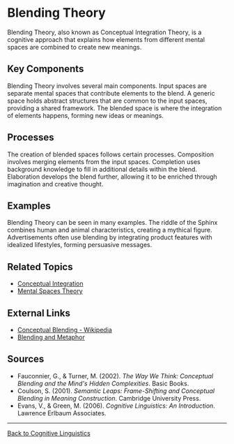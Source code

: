 # Blending Theory

Blending Theory, also known as Conceptual Integration Theory, is a cognitive approach that explains how elements from different mental spaces are combined to create new meanings.

## Key Components

Blending Theory involves several main components. Input spaces are separate mental spaces that contribute elements to the blend. A generic space holds abstract structures that are common to the input spaces, providing a shared framework. The blended space is where the integration of elements happens, forming new ideas or meanings.

## Processes

The creation of blended spaces follows certain processes. Composition involves merging elements from the input spaces. Completion uses background knowledge to fill in additional details within the blend. Elaboration develops the blend further, allowing it to be enriched through imagination and creative thought.

## Examples

Blending Theory can be seen in many examples. The riddle of the Sphinx combines human and animal characteristics, creating a mythical figure. Advertisements often use blending by integrating product features with idealized lifestyles, forming persuasive messages.

## Related Topics

- [Conceptual Integration](Conceptual-Integration.md)
- [Mental Spaces Theory](Mental-Spaces-Theory.md)

## External Links

- [Conceptual Blending - Wikipedia](https://en.wikipedia.org/wiki/Conceptual_blending)
- [Blending and Metaphor](https://www.academia.edu/37730340/Conceptual_Blending_and_Metaphor)

## Sources

- Fauconnier, G., & Turner, M. (2002). *The Way We Think: Conceptual Blending and the Mind's Hidden Complexities*. Basic Books.
- Coulson, S. (2001). *Semantic Leaps: Frame-Shifting and Conceptual Blending in Meaning Construction*. Cambridge University Press.
- Evans, V., & Green, M. (2006). *Cognitive Linguistics: An Introduction*. Lawrence Erlbaum Associates.

---

[Back to Cognitive Linguistics](../README.md)
